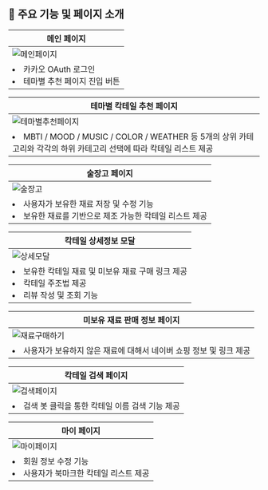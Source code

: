 ## 📌 주요 기능 및 페이지 소개
|메인 페이지|
|------|
|![메인페이지](https://user-images.githubusercontent.com/75300807/146769873-cfbc20f4-d30e-42d5-a350-f3b7f2cd3c50.gif)|  
|<li>카카오 OAuth 로그인</li><li>테마별 추천 페이지 진입 버튼</li>|

|테마별 칵테일 추천 페이지|
|------|
|![테마별추천페이지](https://user-images.githubusercontent.com/75300807/146770376-63d3c9f7-98e7-4015-8e76-2e9c76748ce1.gif)|
|<li>MBTI / MOOD / MUSIC / COLOR / WEATHER 등 5개의 상위 카테고리와 각각의 하위 카테고리 선택에 따라 칵테일 리스트 제공</li>|

|술장고 페이지|
|------|
|![술장고](https://user-images.githubusercontent.com/75300807/146771030-fee9f718-7cb9-40b1-9d7d-0a123e9361fb.gif)|
|<li>사용자가 보유한 재료 저장 및 수정 기능</li><li>보유한 재료를 기반으로 제조 가능한 칵테일 리스트 제공</li>|

|칵테일 상세정보 모달|
|------|
|![상세모달](https://user-images.githubusercontent.com/75300807/146771224-5e0cdb85-a56d-48e0-a878-184a2d0d721b.gif)|
|<li>보유한 칵테일 재료 및 미보유 재료 구매 링크 제공</li><li>칵테일 주조법 제공</li><li>리뷰 작성 및 조회 기능</li>|

|미보유 재료 판매 정보 페이지|
|------|
|![재료구매하기](https://user-images.githubusercontent.com/75300807/146771721-188d54c3-ed87-4eab-bb46-3f7d4080fb81.gif)|
|<li>사용자가 보유하지 않은 재료에 대해서 네이버 쇼핑 정보 및 링크 제공</li>|

|칵테일 검색 페이지|
|------|
|![검색페이지](https://user-images.githubusercontent.com/75300807/146771578-08425292-712d-409e-abba-1424f95b3e37.gif)|
|<li>검색 봇 클릭을 통한 칵테일 이름 검색 기능 제공</li>|

|마이 페이지|
|------|
|![마이페이지](https://user-images.githubusercontent.com/75300807/146771890-fc630683-7f24-4748-a19a-ab0bcf751af2.gif)|
|<li>회원 정보 수정 기능</li><li>사용자가 북마크한 칵테일 리스트 제공</li>|

